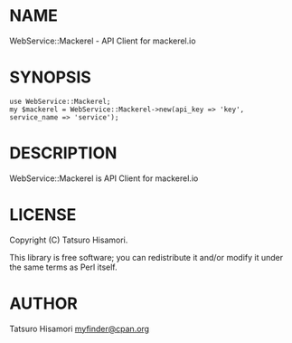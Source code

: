 # NAME

WebService::Mackerel - API Client for mackerel.io

# SYNOPSIS

    use WebService::Mackerel;
    my $mackerel = WebService::Mackerel->new(api_key => 'key', service_name => 'service');

# DESCRIPTION

WebService::Mackerel is API Client for mackerel.io

# LICENSE

Copyright (C) Tatsuro Hisamori.

This library is free software; you can redistribute it and/or modify
it under the same terms as Perl itself.

# AUTHOR

Tatsuro Hisamori <myfinder@cpan.org>
